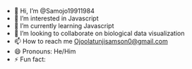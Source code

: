- 👋 Hi, I’m @Samojo19911984
- 👀 I’m interested in Javascript
- 🌱 I’m currently learning Javascript
- 💞️ I’m looking to collaborate on biological data visualization
- 📫 How to reach me Ojoolatunjisamson0@gmail.com 
- 😄 Pronouns: He/Him
- ⚡ Fun fact: 

<!---
Mamamo1823/Mamamo1823 is a ✨ special ✨ repository because its `README.md` (this file) appears on your GitHub profile.
You can click the Preview link to take a look at your changes.
--->
